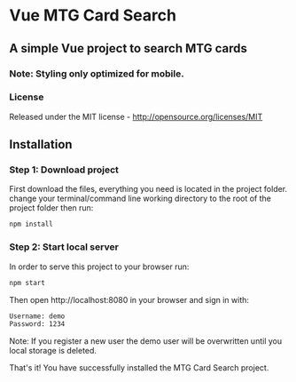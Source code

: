 # Vue MTG Card Search
## A simple Vue project to search MTG cards
### Note: Styling only optimized for mobile.

### License
Released under the MIT license - http://opensource.org/licenses/MIT

## Installation

### Step 1: Download project

First download the files, everything you need is located in the project folder.
change your terminal/command line working directory to the root of the project folder then run: 
```bash
npm install
```

### Step 2: Start local server

In order to serve this project to your browser run:
```bash
npm start
```
Then open http://localhost:8080 in your browser and sign in with:
```bash
Username: demo
Password: 1234
```
Note: If you register a new user the demo user will be overwritten until you local storage is deleted.


That's it! You have successfully installed the MTG Card Search project.
